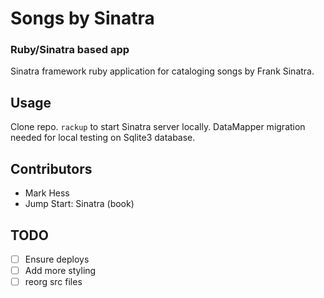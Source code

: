 # Songs by Sinatra
### Ruby/Sinatra based app

Sinatra framework ruby application for cataloging songs by Frank Sinatra.

## Usage

Clone repo. ```rackup``` to start Sinatra server locally.  DataMapper migration needed for local testing on Sqlite3 database.

## Contributors

- Mark Hess
- Jump Start: Sinatra (book)

## TODO

- [ ] Ensure deploys
- [ ] Add more styling
- [ ] reorg src files
